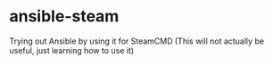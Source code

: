 # ansible-steam
Trying out Ansible by using it for SteamCMD (This will not actually be useful, just learning how to use it)
